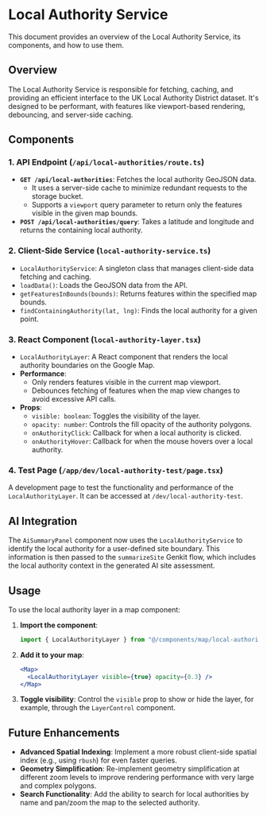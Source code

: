 # Local Authority Service

This document provides an overview of the Local Authority Service, its components, and how to use them.

## Overview

The Local Authority Service is responsible for fetching, caching, and providing an efficient interface to the UK Local Authority District dataset. It's designed to be performant, with features like viewport-based rendering, debouncing, and server-side caching.

## Components

### 1. API Endpoint (`/api/local-authorities/route.ts`)

- **`GET /api/local-authorities`**: Fetches the local authority GeoJSON data.
  - It uses a server-side cache to minimize redundant requests to the storage bucket.
  - Supports a `viewport` query parameter to return only the features visible in the given map bounds.
- **`POST /api/local-authorities/query`**: Takes a latitude and longitude and returns the containing local authority.

### 2. Client-Side Service (`local-authority-service.ts`)

- `LocalAuthorityService`: A singleton class that manages client-side data fetching and caching.
- `loadData()`: Loads the GeoJSON data from the API.
- `getFeaturesInBounds(bounds)`: Returns features within the specified map bounds.
- `findContainingAuthority(lat, lng)`: Finds the local authority for a given point.

### 3. React Component (`local-authority-layer.tsx`)

- `LocalAuthorityLayer`: A React component that renders the local authority boundaries on the Google Map.
- **Performance**:
  - Only renders features visible in the current map viewport.
  - Debounces fetching of features when the map view changes to avoid excessive API calls.
- **Props**:
  - `visible: boolean`: Toggles the visibility of the layer.
  - `opacity: number`: Controls the fill opacity of the authority polygons.
  - `onAuthorityClick`: Callback for when a local authority is clicked.
  - `onAuthorityHover`: Callback for when the mouse hovers over a local authority.

### 4. Test Page (`/app/dev/local-authority-test/page.tsx`)

A development page to test the functionality and performance of the `LocalAuthorityLayer`. It can be accessed at `/dev/local-authority-test`.

## AI Integration

The `AiSummaryPanel` component now uses the `LocalAuthorityService` to identify the local authority for a user-defined site boundary. This information is then passed to the `summarizeSite` Genkit flow, which includes the local authority context in the generated AI site assessment.

## Usage

To use the local authority layer in a map component:

1.  **Import the component**:
    ```typescript
    import { LocalAuthorityLayer } from "@/components/map/local-authority-layer";
    ```
2.  **Add it to your map**:
    ```jsx
    <Map>
      <LocalAuthorityLayer visible={true} opacity={0.3} />
    </Map>
    ```
3.  **Toggle visibility**: Control the `visible` prop to show or hide the layer, for example, through the `LayerControl` component.

## Future Enhancements

- **Advanced Spatial Indexing**: Implement a more robust client-side spatial index (e.g., using `rbush`) for even faster queries.
- **Geometry Simplification**: Re-implement geometry simplification at different zoom levels to improve rendering performance with very large and complex polygons.
- **Search Functionality**: Add the ability to search for local authorities by name and pan/zoom the map to the selected authority.
